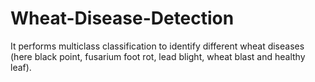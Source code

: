 # Wheat-Disease-Detection
It performs multiclass classification to identify different wheat diseases (here black point, fusarium foot rot, lead blight, wheat blast and healthy leaf).
